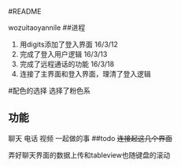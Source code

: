 #README

wozuitaoyannile
##进程
1. 用digits添加了登入界面 16/3/12
2. 完成了登入用户逻辑   16/3/13
3. 完成了远程通话的功能 16/3/18
4. 连接了主界面和登入界面，理清了登入逻辑



#配色的选择
选择了粉色系



## 功能
聊天
电话
视频
一起做的事
##todo
~~连接起这几个界面~~

弄好聊天界面的数据上传和tableview也随键盘的滚动

